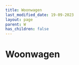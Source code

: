```yaml
---
title: Woonwagen
last_modified_date: 19-09-2023
layout: page
parent: W
has_children: false
---
```


Woonwagen
=========

